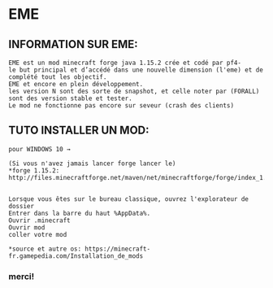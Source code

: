 # EME

## INFORMATION SUR EME:
    EME est un mod minecraft forge java 1.15.2 crée et codé par pf4-
    le but principal et d’accédé dans une nouvelle dimension (l'eme) et de complété tout les objectif.
    EME et encore en plein développement.
    les version N sont des sorte de snapshot, et celle noter par (FORALL) sont des version stable et tester.
    Le mod ne fonctionne pas encore sur seveur (crash des clients)

## TUTO INSTALLER UN MOD:
    pour WINDOWS 10 →

    (Si vous n'avez jamais lancer forge lancer le)
    *forge 1.15.2: http://files.minecraftforge.net/maven/net/minecraftforge/forge/index_1.15.2.html


    Lorsque vous êtes sur le bureau classique, ouvrez l'explorateur de dossier
    Entrer dans la barre du haut %AppData%.
    Ouvrir .minecraft
    Ouvrir mod
    coller votre mod

    *source et autre os: https://minecraft-fr.gamepedia.com/Installation_de_mods

### merci!
